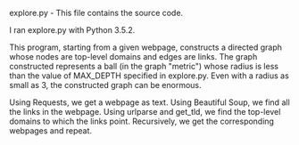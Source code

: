 explore.py - This file contains the source code.

I ran explore.py with Python 3.5.2.

This program, starting from a given webpage, constructs a directed graph whose nodes are top-level domains and edges are links. The graph constructed represents a ball (in the graph "metric") whose radius is less than the value of MAX_DEPTH specified in explore.py. Even with a radius as small as 3, the constructed graph can be enormous.

Using Requests, we get a webpage as text. Using Beautiful Soup, we find all the links in the webpage. Using urlparse and get_tld, we find the top-level domains to which the links point. Recursively, we get the corresponding webpages and repeat.
